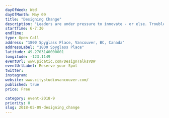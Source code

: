 ```yaml
---
dayOfWeek: Wed
dayOfMonth: May 09
title: "Designing Change"
description: "Leaders are under pressure to innovate - or else. Trouble is, most never learned how. <br> <br> Moura Quayle and Denise Withers bridge this critical gap with their books, Designed Leadership and Story Design: The Creative Way to Innovate. <br> <br> In this open discussion, Moura and Denise will talk briefly about the foundational concepts behind their books and decades of design practice, then invite participants to to share insights and experiences for designing change."
startTime: 6-7:30
endTime: 
type: Open Call
address: "1800 Spyglass Place, Vancouver, BC, Canada"
addressLabel: "1800 Spyglass Place"
latitude: 49.2703140000001
longitude: -123.1149
eventUrl: www.picatic.com/DesignTalksVDW
eventUrlLabel: Reserve your Spot
twitter: 
instagram: 
website: www.citystudiovancouver.com/
published: true
price: Free

category: event-2018-9
priority: 0
slug: 2018-05-09-designing_change
---
```

